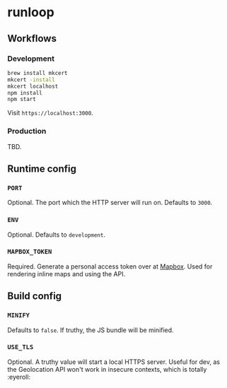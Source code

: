 # runloop

## Workflows

### Development

```bash
brew install mkcert
mkcert -install
mkcert localhost
npm install
npm start
```

Visit `https://localhost:3000`.

### Production

TBD.

## Runtime config

### `PORT`

Optional. The port which the HTTP server will run on. Defaults to `3000`.

### `ENV`

Optional. Defaults to `development`.

### `MAPBOX_TOKEN`

Required. Generate a personal access token over at [Mapbox](http://mapbox.com). Used for rendering inline maps and using the API.

## Build config

### `MINIFY`

Defaults to `false`. If truthy, the JS bundle will be minified.

### `USE_TLS`

Optional. A truthy value will start a local HTTPS server. Useful for dev, as the Geolocation API won't work in insecure contexts, which is totally :eyeroll: